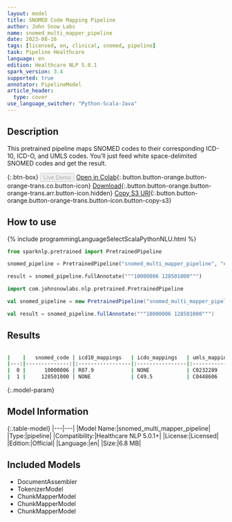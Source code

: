 ```yaml
---
layout: model
title: SNOMED Code Mapping Pipeline
author: John Snow Labs
name: snomed_multi_mapper_pipeline
date: 2023-08-16
tags: [licensed, en, clinical, snomed, pipeline]
task: Pipeline Healthcare
language: en
edition: Healthcare NLP 5.0.1
spark_version: 3.4
supported: true
annotator: PipelineModel
article_header:
  type: cover
use_language_switcher: "Python-Scala-Java"
---
```


## Description

This pretrained pipeline maps SNOMED codes to their corresponding ICD-10, ICD-O, and UMLS codes. You’ll just feed white space-delimited SNOMED codes and get the result.

{:.btn-box}
<button class="button button-orange" disabled>Live Demo</button>
[Open in Colab](https://colab.research.google.com/github/JohnSnowLabs/spark-nlp-workshop/blob/master/healthcare-nlp/06.1.Code_Mapping_Pipelines.ipynb){:.button.button-orange.button-orange-trans.co.button-icon}
[Download](https://s3.amazonaws.com/auxdata.johnsnowlabs.com/clinical/models/snomed_multi_mapper_pipeline_en_5.0.1_3.4_1692197416366.zip){:.button.button-orange.button-orange-trans.arr.button-icon.hidden}
[Copy S3 URI](s3://auxdata.johnsnowlabs.com/clinical/models/snomed_multi_mapper_pipeline_en_5.0.1_3.4_1692197416366.zip){:.button.button-orange.button-orange-trans.button-icon.button-copy-s3}

## How to use



<div class="tabs-box" markdown="1">
{% include programmingLanguageSelectScalaPythonNLU.html %}
  
```python
from sparknlp.pretrained import PretrainedPipeline

snomed_pipeline = PretrainedPipeline("snomed_multi_mapper_pipeline", "en", "clinical/models")

result = snomed_pipeline.fullAnnotate("""10000006 128501000""")
```
```scala
import com.johnsnowlabs.nlp.pretrained.PretrainedPipeline

val snomed_pipeline = new PretrainedPipeline("snomed_multi_mapper_pipeline", "en", "clinical/models")

val result = snomed_pipeline.fullAnnotate("""10000006 128501000""")
```
</div>

## Results

```bash

|    |   snomed_code | icd10_mappings   | icdo_mappings   | umls_mappings   |
|---:|--------------:|:-----------------|:----------------|:----------------|
|  0 |      10000006 | R07.9            | NONE            | C0232289        |
|  1 |     128501000 | NONE             | C49.5           | C0448606        |

```

{:.model-param}
## Model Information

{:.table-model}
|---|---|
|Model Name:|snomed_multi_mapper_pipeline|
|Type:|pipeline|
|Compatibility:|Healthcare NLP 5.0.1+|
|License:|Licensed|
|Edition:|Official|
|Language:|en|
|Size:|6.8 MB|

## Included Models

- DocumentAssembler
- TokenizerModel
- ChunkMapperModel
- ChunkMapperModel
- ChunkMapperModel
